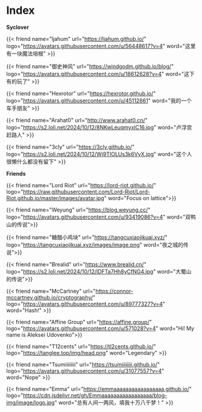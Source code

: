 # Index




**Syclover**

<div class="flink" id="article-container">
<div class="friend-list-div" >



{{< friend name="ljahum" url="https://ljahum.github.io/" logo="https://avatars.githubusercontent.com/u/56448617?v=4" word="这里有一块魔法培根" >}}

{{< friend name="御史神风" url="https://windgodm.github.io/blog/" logo="https://avatars.githubusercontent.com/u/18612628?v=4" word="这下有的玩了" >}}

{{< friend name="Hexrotor" url="https://hexrotor.github.io/" logo="https://avatars.githubusercontent.com/u/45112661" word="我的一个车手朋友" >}}

{{< friend name="Arahat0" url="http://www.arahat0.cn/" logo="https://s2.loli.net/2024/10/12/8NKwLeuqmyxlC16.jpg" word="卢浮宫赶路人" >}}

{{< friend name="3cly" url="https://3cly.github.io/" logo="https://s2.loli.net/2024/10/12/Wj9TIOLUs3k6VyX.jpg" word="这个人很懒什么都没有留下" >}}


</div>
</div>


**Friends**


<div class="flink" id="article-container">
<div class="friend-list-div" >

{{< friend name="Lord Riot" url="https://lord-riot.github.io/" logo="https://raw.githubusercontent.com/Lord-Riot/Lord-Riot.github.io/master/images/avatar.jpg" word="Focus on lattice">}}

{{< friend name="Weyung" url="https://blog.weyung.cc/" logo="https://avatars.githubusercontent.com/u/93419086?v=4" word="双鸭山的传说">}}


{{< friend name="糖醋小鸡块" url="https://tangcuxiaojikuai.xyz/" logo="https://tangcuxiaojikuai.xyz/images/image.png" word="夜之城的传说">}}

{{< friend name="Brealid" url="https://www.brealid.cn/" logo="https://s2.loli.net/2024/10/12/lDFTa7Hh8yCfNG4.jpg" word="大蜀山的传说">}}

{{< friend name="McCartney" url="https://connor-mccartney.github.io/cryptography/" logo="https://avatars.githubusercontent.com/u/89777327?v=4" word="Hash!" >}}

{{< friend name="Affine Group" url="https://affine.group/" logo="https://avatars.githubusercontent.com/u/571028?v=4" word="Hi! My name is Aleksei Udovenko">}}

{{< friend name="T12cents" url="https://tl2cents.github.io/" logo="https://tanglee.top/img/head.png" word="Legendary" >}}

{{< friend name="Tsumiiiiiiii" url="https://tsumiiiiiiii.github.io/" logo="https://avatars.githubusercontent.com/u/31077557?v=4" word="Nope" >}}

{{< friend name="Emma" url="https://emmaaaaaaaaaaaaaaaaa.github.io/" logo="https://cdn.jsdelivr.net/gh/Emmaaaaaaaaaaaaaaaaa/blog-img/image/logo.jpg" word="总有人间一两风，填我十万八千梦！" >}}

</div>
</div>

